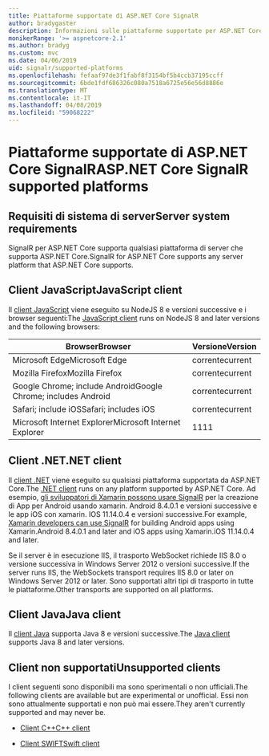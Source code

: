 ```yaml
---
title: Piattaforme supportate di ASP.NET Core SignalR
author: bradygaster
description: Informazioni sulle piattaforme supportate per ASP.NET Core SignalR.
monikerRange: '>= aspnetcore-2.1'
ms.author: bradyg
ms.custom: mvc
ms.date: 04/06/2019
uid: signalr/supported-platforms
ms.openlocfilehash: fefaaf97de3f1fabf8f3154bf5b4ccb37195ccff
ms.sourcegitcommit: 6bde1fdf686326c080a7518a6725e56e56d8886e
ms.translationtype: MT
ms.contentlocale: it-IT
ms.lasthandoff: 04/08/2019
ms.locfileid: "59068222"
---
```

# <a name="aspnet-core-signalr-supported-platforms"></a><span data-ttu-id="433fe-103">Piattaforme supportate di ASP.NET Core SignalR</span><span class="sxs-lookup"><span data-stu-id="433fe-103">ASP.NET Core SignalR supported platforms</span></span>

## <a name="server-system-requirements"></a><span data-ttu-id="433fe-104">Requisiti di sistema di server</span><span class="sxs-lookup"><span data-stu-id="433fe-104">Server system requirements</span></span>

<span data-ttu-id="433fe-105">SignalR per ASP.NET Core supporta qualsiasi piattaforma di server che supporta ASP.NET Core.</span><span class="sxs-lookup"><span data-stu-id="433fe-105">SignalR for ASP.NET Core supports any server platform that ASP.NET Core supports.</span></span>

## <a name="javascript-client"></a><span data-ttu-id="433fe-106">Client JavaScript</span><span class="sxs-lookup"><span data-stu-id="433fe-106">JavaScript client</span></span>

<span data-ttu-id="433fe-107">Il [client JavaScript](https://www.npmjs.com/package/@aspnet/signalr) viene eseguito su NodeJS 8 e versioni successive e i browser seguenti:</span><span class="sxs-lookup"><span data-stu-id="433fe-107">The [JavaScript client](https://www.npmjs.com/package/@aspnet/signalr) runs on NodeJS 8 and later versions and the following browsers:</span></span>

| <span data-ttu-id="433fe-108">Browser</span><span class="sxs-lookup"><span data-stu-id="433fe-108">Browser</span></span>                         | <span data-ttu-id="433fe-109">Versione</span><span class="sxs-lookup"><span data-stu-id="433fe-109">Version</span></span> |
| ------------------------------- | ------- |
| <span data-ttu-id="433fe-110">Microsoft Edge</span><span class="sxs-lookup"><span data-stu-id="433fe-110">Microsoft Edge</span></span>                  | <span data-ttu-id="433fe-111">corrente</span><span class="sxs-lookup"><span data-stu-id="433fe-111">current</span></span> |
| <span data-ttu-id="433fe-112">Mozilla Firefox</span><span class="sxs-lookup"><span data-stu-id="433fe-112">Mozilla Firefox</span></span>                 | <span data-ttu-id="433fe-113">corrente</span><span class="sxs-lookup"><span data-stu-id="433fe-113">current</span></span> |
| <span data-ttu-id="433fe-114">Google Chrome; include Android</span><span class="sxs-lookup"><span data-stu-id="433fe-114">Google Chrome; includes Android</span></span> | <span data-ttu-id="433fe-115">corrente</span><span class="sxs-lookup"><span data-stu-id="433fe-115">current</span></span> |
| <span data-ttu-id="433fe-116">Safari; include iOS</span><span class="sxs-lookup"><span data-stu-id="433fe-116">Safari; includes iOS</span></span>            | <span data-ttu-id="433fe-117">corrente</span><span class="sxs-lookup"><span data-stu-id="433fe-117">current</span></span> |
| <span data-ttu-id="433fe-118">Microsoft Internet Explorer</span><span class="sxs-lookup"><span data-stu-id="433fe-118">Microsoft Internet Explorer</span></span>     | <span data-ttu-id="433fe-119">11</span><span class="sxs-lookup"><span data-stu-id="433fe-119">11</span></span>      |
 
## <a name="net-client"></a><span data-ttu-id="433fe-120">Client .NET</span><span class="sxs-lookup"><span data-stu-id="433fe-120">.NET client</span></span>

<span data-ttu-id="433fe-121">Il [client .NET](https://www.nuget.org/packages/Microsoft.AspNetCore.SignalR/) viene eseguito su qualsiasi piattaforma supportata da ASP.NET Core.</span><span class="sxs-lookup"><span data-stu-id="433fe-121">The [.NET client](https://www.nuget.org/packages/Microsoft.AspNetCore.SignalR/) runs on any platform supported by ASP.NET Core.</span></span> <span data-ttu-id="433fe-122">Ad esempio, [gli sviluppatori di Xamarin possono usare SignalR](https://github.com/aspnet/Announcements/issues/305) per la creazione di App per Android usando xamarin. Android 8.4.0.1 e versioni successive e le app iOS con xamarin. IOS 11.14.0.4 e versioni successive.</span><span class="sxs-lookup"><span data-stu-id="433fe-122">For example, [Xamarin developers can use SignalR](https://github.com/aspnet/Announcements/issues/305) for building Android apps using Xamarin.Android 8.4.0.1 and later and iOS apps using Xamarin.iOS 11.14.0.4 and later.</span></span>

<span data-ttu-id="433fe-123">Se il server è in esecuzione IIS, il trasporto WebSocket richiede IIS 8.0 o versione successiva in Windows Server 2012 o versioni successive.</span><span class="sxs-lookup"><span data-stu-id="433fe-123">If the server runs IIS, the WebSockets transport requires IIS 8.0 or later on Windows Server 2012 or later.</span></span> <span data-ttu-id="433fe-124">Sono supportati altri tipi di trasporto in tutte le piattaforme.</span><span class="sxs-lookup"><span data-stu-id="433fe-124">Other transports are supported on all platforms.</span></span>

## <a name="java-client"></a><span data-ttu-id="433fe-125">Client Java</span><span class="sxs-lookup"><span data-stu-id="433fe-125">Java client</span></span>

<span data-ttu-id="433fe-126">Il [client Java](https://search.maven.org/artifact/com.microsoft.aspnet/signalr) supporta Java 8 e versioni successive.</span><span class="sxs-lookup"><span data-stu-id="433fe-126">The [Java client](https://search.maven.org/artifact/com.microsoft.aspnet/signalr) supports Java 8 and later versions.</span></span>

## <a name="unsupported-clients"></a><span data-ttu-id="433fe-127">Client non supportati</span><span class="sxs-lookup"><span data-stu-id="433fe-127">Unsupported clients</span></span>

<span data-ttu-id="433fe-128">I client seguenti sono disponibili ma sono sperimentali o non ufficiali.</span><span class="sxs-lookup"><span data-stu-id="433fe-128">The following clients are available but are experimental or unofficial.</span></span> <span data-ttu-id="433fe-129">Essi non sono attualmente supportati e non può mai essere.</span><span class="sxs-lookup"><span data-stu-id="433fe-129">They aren't currently supported and may never be.</span></span>

* [<span data-ttu-id="433fe-130">Client C++</span><span class="sxs-lookup"><span data-stu-id="433fe-130">C++ client</span></span>](https://github.com/aspnet/SignalR/tree/master/clients/cpp)

* [<span data-ttu-id="433fe-131">Client SWIFT</span><span class="sxs-lookup"><span data-stu-id="433fe-131">Swift client</span></span>](https://github.com/moozzyk/SignalR-Client-Swift)
